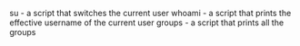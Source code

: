 su - a script that switches the current user
whoami - a script that prints the effective username of the current user
groups - a script that prints all the groups
